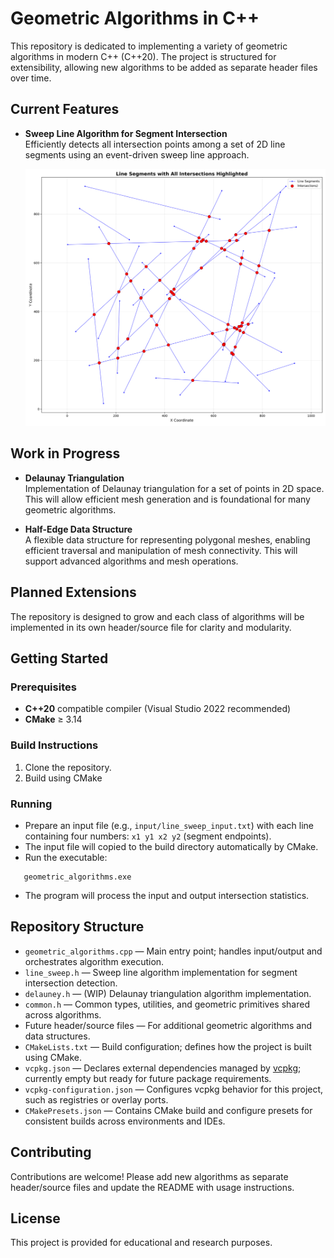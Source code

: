 ﻿# Geometric Algorithms in C++

This repository is dedicated to implementing a variety of geometric algorithms in modern C++ (C++20). The project is structured for extensibility, allowing new algorithms to be added as separate header files over time.

## Current Features

- **Sweep Line Algorithm for Segment Intersection**  
  Efficiently detects all intersection points among a set of 2D line segments using an event-driven sweep line approach.

  ![Sweep Line Algorithm Illustration](images/line_segments_intersections.png)

## Work in Progress

- **Delaunay Triangulation**  
  Implementation of Delaunay triangulation for a set of points in 2D space. This will allow efficient mesh generation and is foundational for many geometric algorithms.

- **Half-Edge Data Structure**  
  A flexible data structure for representing polygonal meshes, enabling efficient traversal and manipulation of mesh connectivity. This will support advanced algorithms and mesh operations.

## Planned Extensions

The repository is designed to grow and each class of algorithms will be implemented in its own header/source file for clarity and modularity.

## Getting Started

### Prerequisites

- **C++20** compatible compiler (Visual Studio 2022 recommended)
- **CMake** ≥ 3.14

### Build Instructions

1. Clone the repository.
2. Build using CMake

### Running

- Prepare an input file (e.g., `input/line_sweep_input.txt`) with each line containing four numbers: `x1 y1 x2 y2` (segment endpoints).
- The input file will copied to the build directory automatically by CMake.
- Run the executable:
```
   geometric_algorithms.exe
```
- The program will process the input and output intersection statistics.

## Repository Structure

- `geometric_algorithms.cpp` — Main entry point; handles input/output and orchestrates algorithm execution.
- `line_sweep.h` — Sweep line algorithm implementation for segment intersection detection.
- `delauney.h` — (WIP) Delaunay triangulation algorithm implementation.
- `common.h` — Common types, utilities, and geometric primitives shared across algorithms.
- Future header/source files — For additional geometric algorithms and data structures.
- `CMakeLists.txt` — Build configuration; defines how the project is built using CMake.
- `vcpkg.json` — Declares external dependencies managed by [vcpkg](https://github.com/microsoft/vcpkg); currently empty but ready for future package requirements.
- `vcpkg-configuration.json` — Configures vcpkg behavior for this project, such as registries or overlay ports.
- `CMakePresets.json` — Contains CMake build and configure presets for consistent builds across environments and IDEs.


## Contributing

Contributions are welcome! Please add new algorithms as separate header/source files and update the README with usage instructions.

## License

This project is provided for educational and research purposes.
